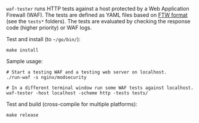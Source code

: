 `waf-tester` runs HTTP tests against a host protected by a Web Application Firewall (WAF). The tests are defined as YAML files based on [FTW format](https://github.com/CRS-support/ftw/blob/master/docs/YAMLFormat.md) (see the `tests*` folders). The tests are evaluated by checking the response code (higher priority) or WAF logs.

Test and install (to `~/go/bin/`):

```
make install
```

Sample usage:

```
# Start a testing WAF and a testing web server on localhost.
./run-waf -s nginx/modsecurity

# In a different terminal window run some WAF tests against localhost.
waf-tester -host localhost -scheme http -tests tests/
```

Test and build (cross-compile for multiple platforms):

```
make release
```
